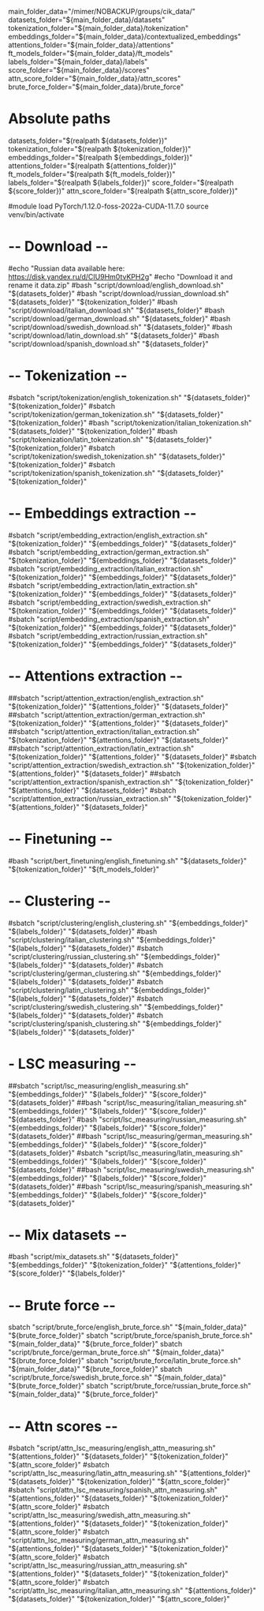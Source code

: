main_folder_data="/mimer/NOBACKUP/groups/cik_data/"
datasets_folder="${main_folder_data}/datasets"
tokenization_folder="${main_folder_data}/tokenization"
embeddings_folder="${main_folder_data}/contextualized_embeddings"
attentions_folder="${main_folder_data}/attentions"
ft_models_folder="${main_folder_data}/ft_models"
labels_folder="${main_folder_data}/labels"
score_folder="${main_folder_data}/scores"
attn_score_folder="${main_folder_data}/attn_scores"
brute_force_folder="${main_folder_data}/brute_force"

# Absolute paths
datasets_folder="$(realpath ${datasets_folder})"
tokenization_folder="$(realpath ${tokenization_folder})"
embeddings_folder="$(realpath ${embeddings_folder})"
attentions_folder="$(realpath ${attentions_folder})"
ft_models_folder="$(realpath ${ft_models_folder})"
labels_folder="$(realpath ${labels_folder})"
score_folder="$(realpath ${score_folder})"
attn_score_folder="$(realpath ${attn_score_folder})"

#module load PyTorch/1.12.0-foss-2022a-CUDA-11.7.0
source venv/bin/activate

# -- Download --
#echo "Russian data available here: https://disk.yandex.ru/d/CIU9Hm0tvKPH2g"
#echo "Download it and rename it data.zip"
#bash "script/download/english_download.sh" "${datasets_folder}"
#bash "script/download/russian_download.sh" "${datasets_folder}" "${tokenization_folder}"
#bash "script/download/italian_download.sh" "${datasets_folder}"
#bash "script/download/german_download.sh" "${datasets_folder}"
#bash "script/download/swedish_download.sh" "${datasets_folder}"
#bash "script/download/latin_download.sh" "${datasets_folder}"
#bash "script/download/spanish_download.sh" "${datasets_folder}"

# -- Tokenization --
#sbatch "script/tokenization/english_tokenization.sh" "${datasets_folder}" "${tokenization_folder}"
#sbatch "script/tokenization/german_tokenization.sh" "${datasets_folder}" "${tokenization_folder}"
#bash "script/tokenization/italian_tokenization.sh" "${datasets_folder}" "${tokenization_folder}"
#bash "script/tokenization/latin_tokenization.sh" "${datasets_folder}" "${tokenization_folder}"
#sbatch "script/tokenization/swedish_tokenization.sh" "${datasets_folder}" "${tokenization_folder}"
#sbatch "script/tokenization/spanish_tokenization.sh" "${datasets_folder}" "${tokenization_folder}"

# -- Embeddings extraction --
#sbatch "script/embedding_extraction/english_extraction.sh" "${tokenization_folder}" "${embeddings_folder}" "${datasets_folder}"
#sbatch "script/embedding_extraction/german_extraction.sh" "${tokenization_folder}" "${embeddings_folder}" "${datasets_folder}"
#sbatch "script/embedding_extraction/italian_extraction.sh" "${tokenization_folder}" "${embeddings_folder}" "${datasets_folder}"
#sbatch "script/embedding_extraction/latin_extraction.sh" "${tokenization_folder}" "${embeddings_folder}" "${datasets_folder}"
#sbatch "script/embedding_extraction/swedish_extraction.sh" "${tokenization_folder}" "${embeddings_folder}" "${datasets_folder}"
#sbatch "script/embedding_extraction/spanish_extraction.sh" "${tokenization_folder}" "${embeddings_folder}" "${datasets_folder}"
#sbatch "script/embedding_extraction/russian_extraction.sh" "${tokenization_folder}" "${embeddings_folder}" "${datasets_folder}"

# -- Attentions extraction --
##sbatch "script/attention_extraction/english_extraction.sh" "${tokenization_folder}" "${attentions_folder}" "${datasets_folder}"
##sbatch "script/attention_extraction/german_extraction.sh" "${tokenization_folder}" "${attentions_folder}" "${datasets_folder}"
##sbatch "script/attention_extraction/italian_extraction.sh" "${tokenization_folder}" "${attentions_folder}" "${datasets_folder}"
##sbatch "script/attention_extraction/latin_extraction.sh" "${tokenization_folder}" "${attentions_folder}" "${datasets_folder}"
#sbatch "script/attention_extraction/swedish_extraction.sh" "${tokenization_folder}" "${attentions_folder}" "${datasets_folder}"
##sbatch "script/attention_extraction/spanish_extraction.sh" "${tokenization_folder}" "${attentions_folder}" "${datasets_folder}"
#sbatch "script/attention_extraction/russian_extraction.sh" "${tokenization_folder}" "${attentions_folder}" "${datasets_folder}"

# -- Finetuning --
#bash "script/bert_finetuning/english_finetuning.sh" "${datasets_folder}" "${tokenization_folder}" "${ft_models_folder}"

# -- Clustering --
#sbatch "script/clustering/english_clustering.sh" "${embeddings_folder}" "${labels_folder}" "${datasets_folder}"
#bash "script/clustering/italian_clustering.sh" "${embeddings_folder}" "${labels_folder}" "${datasets_folder}"
#sbatch "script/clustering/russian_clustering.sh" "${embeddings_folder}" "${labels_folder}" "${datasets_folder}"
#sbatch "script/clustering/german_clustering.sh" "${embeddings_folder}" "${labels_folder}" "${datasets_folder}"
#sbatch "script/clustering/latin_clustering.sh" "${embeddings_folder}" "${labels_folder}" "${datasets_folder}"
#sbatch "script/clustering/swedish_clustering.sh" "${embeddings_folder}" "${labels_folder}" "${datasets_folder}"
#sbatch "script/clustering/spanish_clustering.sh" "${embeddings_folder}" "${labels_folder}" "${datasets_folder}"

# - LSC measuring --
##sbatch "script/lsc_measuring/english_measuring.sh" "${embeddings_folder}" "${labels_folder}" "${score_folder}" "${datasets_folder}"
##bash "script/lsc_measuring/italian_measuring.sh" "${embeddings_folder}" "${labels_folder}" "${score_folder}" "${datasets_folder}"
#bash "script/lsc_measuring/russian_measuring.sh" "${embeddings_folder}" "${labels_folder}" "${score_folder}" "${datasets_folder}"
##bash "script/lsc_measuring/german_measuring.sh" "${embeddings_folder}" "${labels_folder}" "${score_folder}" "${datasets_folder}"
#sbatch "script/lsc_measuring/latin_measuring.sh" "${embeddings_folder}" "${labels_folder}" "${score_folder}" "${datasets_folder}"
##bash "script/lsc_measuring/swedish_measuring.sh" "${embeddings_folder}" "${labels_folder}" "${score_folder}" "${datasets_folder}"
##bash "script/lsc_measuring/spanish_measuring.sh" "${embeddings_folder}" "${labels_folder}" "${score_folder}" "${datasets_folder}"

# -- Mix datasets --
#bash "script/mix_datasets.sh" "${datasets_folder}" "${embeddings_folder}" "${tokenization_folder}" "${attentions_folder}" "${score_folder}" "${labels_folder}"

# -- Brute force --
sbatch "script/brute_force/english_brute_force.sh" "${main_folder_data}" "${brute_force_folder}"
sbatch "script/brute_force/spanish_brute_force.sh" "${main_folder_data}" "${brute_force_folder}"
sbatch "script/brute_force/german_brute_force.sh" "${main_folder_data}" "${brute_force_folder}"
sbatch "script/brute_force/latin_brute_force.sh" "${main_folder_data}" "${brute_force_folder}"
sbatch "script/brute_force/swedish_brute_force.sh" "${main_folder_data}" "${brute_force_folder}"
sbatch "script/brute_force/russian_brute_force.sh" "${main_folder_data}" "${brute_force_folder}"

# -- Attn scores --
#sbatch "script/attn_lsc_measuring/english_attn_measuring.sh" "${attentions_folder}" "${datasets_folder}" "${tokenization_folder}" "${attn_score_folder}"
#sbatch "script/attn_lsc_measuring/latin_attn_measuring.sh" "${attentions_folder}" "${datasets_folder}" "${tokenization_folder}" "${attn_score_folder}"
#sbatch "script/attn_lsc_measuring/spanish_attn_measuring.sh" "${attentions_folder}" "${datasets_folder}" "${tokenization_folder}" "${attn_score_folder}"
#sbatch "script/attn_lsc_measuring/swedish_attn_measuring.sh" "${attentions_folder}" "${datasets_folder}" "${tokenization_folder}" "${attn_score_folder}"
#sbatch "script/attn_lsc_measuring/german_attn_measuring.sh" "${attentions_folder}" "${datasets_folder}" "${tokenization_folder}" "${attn_score_folder}"
#sbatch "script/attn_lsc_measuring/russian_attn_measuring.sh" "${attentions_folder}" "${datasets_folder}" "${tokenization_folder}" "${attn_score_folder}"
#sbatch "script/attn_lsc_measuring/italian_attn_measuring.sh" "${attentions_folder}" "${datasets_folder}" "${tokenization_folder}" "${attn_score_folder}"
